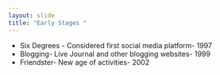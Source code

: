 ```yaml
---
layout: slide
title: "Early Stages "
---
```

* Six Degrees - Considered first social media platform- 1997
* Blogging- Live Journal and other blogging websites- 1999
* Friendster- New age of activities- 2002 
